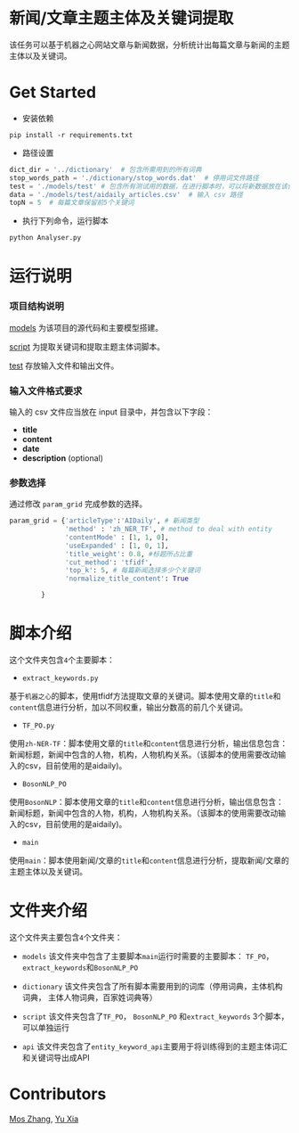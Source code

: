 # 新闻/文章主题主体及关键词提取

该任务可以基于机器之心网站文章与新闻数据，分析统计出每篇文章与新闻的主题主体以及关键词。

# Get Started

- 安装依赖

```shell
pip install -r requirements.txt
```
- 路径设置

```python
dict_dir = '../dictionary'  # 包含所需用到的所有词典
stop_words_path = './dictionary/stop_words.dat'  # 停用词文件路径
test = './models/test' # 包含所有测试用的数据，在进行脚本时，可以将新数据放在该位置
data = './models/test/aidaily_articles.csv'  # 输入 csv 路径
topN = 5  # 每篇文章保留前5个关键词

```

- 执行下列命令，运行脚本
```python
python Analyser.py
```

# 运行说明

### 项目结构说明

[models](code) 为该项目的源代码和主要模型搭建。

[script](script) 为提取关键词和提取主题主体词脚本。

[test](test) 存放输入文件和输出文件。

### 输入文件格式要求

输入的 csv 文件应当放在 input 目录中，并包含以下字段：
- **title**
- **content**
- **date**
- **description** (optional)

### 参数选择

通过修改 `param_grid` 完成参数的选择。
```python
param_grid = {'articleType':'AIDaily', # 新闻类型
              'method' : 'zh_NER_TF', # method to deal with entity
              'contentMode' : [1, 1, 0],
              'useExpanded' : [1, 0, 1],
              'title_weight': 0.8, #标题所占比重
              'cut_method': 'tfidf',
              'top_k': 5, # 每篇新闻选择多少个关键词
              'normalize_title_content': True

        }
```

# 脚本介绍
这个文件夹包含```4```个主要脚本：

- ```extract_keywords.py```

基于```机器之心```的脚本，使用tfidf方法提取文章的关键词。脚本使用文章的```title```和```content```信息进行分析，加以不同权重，输出分数高的前几个关键词。

- ```TF_PO.py```

使用```zh-NER-TF```：脚本使用文章的```title```和```content```信息进行分析，输出信息包含：新闻标题，新闻中包含的人物，机构，人物机构关系。（该脚本的使用需要改动输入的csv，目前使用的是aidaily)。

- ```BosonNLP_PO```

使用```BosonNLP```：脚本使用文章的```title```和```content```信息进行分析，输出信息包含：新闻标题，新闻中包含的人物，机构，人物机构关系。（该脚本的使用需要改动输入的csv，目前使用的是aidaily)。

- ```main```

使用```main```：脚本使用新闻/文章的```title```和```content```信息进行分析，提取新闻/文章的主题主体以及关键词。

# 文件夹介绍
这个文件夹主要包含```4```个文件夹：

- ```models```
该文件夹中包含了主要脚本```main```运行时需要的主要脚本： ```TF_PO```， ```extract_keywords```和```BosonNLP_PO```

- ```dictionary```
该文件夹包含了所有脚本需要用到的词库（停用词典，主体机构词典， 主体人物词典，百家姓词典等）

- ```script```
该文件夹包含了```TF_PO```， ```BosonNLP_PO``` 和```extract_keywords``` 3个脚本，可以单独运行

- ```api```
该文件夹包含了```entity_keyword_api```主要用于将训练得到的主题主体词汇和关键词导出成API

# Contributors
[Mos Zhang](https://github.com/mosroot), [Yu Xia](https://github.com/rainyuxia0112)
